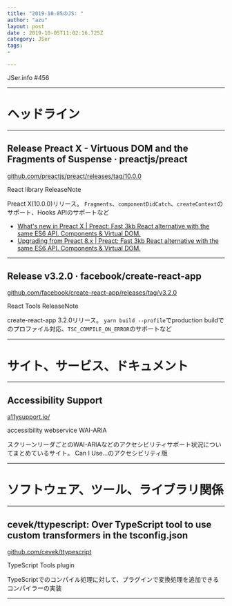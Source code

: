 ```yaml
---
title: "2019-10-05のJS: "
author: "azu"
layout: post
date : 2019-10-05T11:02:16.725Z
category: JSer
tags:
-

---
```


JSer.info #456

----

<h1 class="site-genre">ヘッドライン</h1>

----

## Release Preact X - Virtuous DOM and the Fragments of Suspense · preactjs/preact
[github.com/preactjs/preact/releases/tag/10.0.0](https://github.com/preactjs/preact/releases/tag/10.0.0 "Release Preact X - Virtuous DOM and the Fragments of Suspense · preactjs/preact")
<p class="jser-tags jser-tag-icon"><span class="jser-tag">React</span> <span class="jser-tag">library</span> <span class="jser-tag">ReleaseNote</span></p>

Preact X(10.0.0)リリース。
`Fragments`、`componentDidCatch`、`createContext`のサポート、Hooks APIのサポートなど

- [What's new in Preact X | Preact: Fast 3kb React alternative with the same ES6 API. Components & Virtual DOM.](https://preactjs.com/guide/v10/whats-new/ "What&#x27;s new in Preact X | Preact: Fast 3kb React alternative with the same ES6 API. Components &amp; Virtual DOM.")
- [Upgrading from Preact 8.x | Preact: Fast 3kb React alternative with the same ES6 API. Components & Virtual DOM.](https://preactjs.com/guide/v10/upgrade-guide/ "Upgrading from Preact 8.x | Preact: Fast 3kb React alternative with the same ES6 API. Components &amp; Virtual DOM.")

----

## Release v3.2.0 · facebook/create-react-app
[github.com/facebook/create-react-app/releases/tag/v3.2.0](https://github.com/facebook/create-react-app/releases/tag/v3.2.0 "Release v3.2.0 · facebook/create-react-app")
<p class="jser-tags jser-tag-icon"><span class="jser-tag">React</span> <span class="jser-tag">Tools</span> <span class="jser-tag">ReleaseNote</span></p>

create-react-app 3.2.0リリース。
`yarn build --profile`でproduction buildでのプロファイル対応、`TSC_COMPILE_ON_ERROR`のサポートなど


----
<h1 class="site-genre">サイト、サービス、ドキュメント</h1>

----

## Accessibility Support
[a11ysupport.io/](https://a11ysupport.io/ "Accessibility Support")
<p class="jser-tags jser-tag-icon"><span class="jser-tag">accessibility</span> <span class="jser-tag">webservice</span> <span class="jser-tag">WAI-ARIA</span></p>

スクリーンリーダごとのWAI-ARIAなどのアクセシビリティサポート状況についてまとめているサイト。
Can I Use...のアクセシビリティ版


----
<h1 class="site-genre">ソフトウェア、ツール、ライブラリ関係</h1>

----

## cevek/ttypescript: Over TypeScript tool to use custom transformers in the tsconfig.json
[github.com/cevek/ttypescript](https://github.com/cevek/ttypescript "cevek/ttypescript: Over TypeScript tool to use custom transformers in the tsconfig.json")
<p class="jser-tags jser-tag-icon"><span class="jser-tag">TypeScript</span> <span class="jser-tag">Tools</span> <span class="jser-tag">plugin</span></p>

TypeScriptでのコンパイル処理に対して、プラグインで変換処理を追加できるコンパイラーの実装


----
